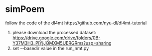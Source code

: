 # simPoem
follow the code of the dl4mt https://github.com/nyu-dl/dl4mt-tutorial
1. please download the processed dataset: https://drive.google.com/drive/folders/0B-Y37M3H3_PlYjJQMXM5UERGRms?usp=sharing
2. set --basedir value in the run_nmt.py 

